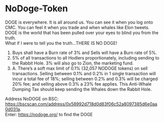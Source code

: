 # NoDoge-Token
DOGE is everywhere. It is all around us. You can see it when you log onto CMC. You can feel it when you trade and when whales like Elon tweets. DOGE is the world that has been pulled over your eyes to blind you from the truth.  
What if I were to tell you the truth...THERE IS NO DOGE!

1. Buys shall have a Burn rate of 3% and Sells will have a Burn rate of 5%.
2. 5% of all transactions to all Hodlers proportionately, including sending to the Rabbit Hole. 3% will also go to Zion, the marketing fund.
3. A. There’s a soft max limit of 0.1% (32,057 NODOGE tokens) on sell transactions. Selling between 0.1% and 0.2% in 1 single transaction will incur a total fee of 18%; selling between 0.2% and 0.3% will be charged 20% fee; and selling above 0.3% a 23% fee applies. This Anti-Whale Dumping Tax should keep sending the Whales down the Rabbit Hole.

Address NoDOGE on BSC: https://bscscan.com/address/0x58992d718d0d83f06c52a8097385d6e0aa0d031a.  
Enter: https://nodoge.org/ to find the DOGE
